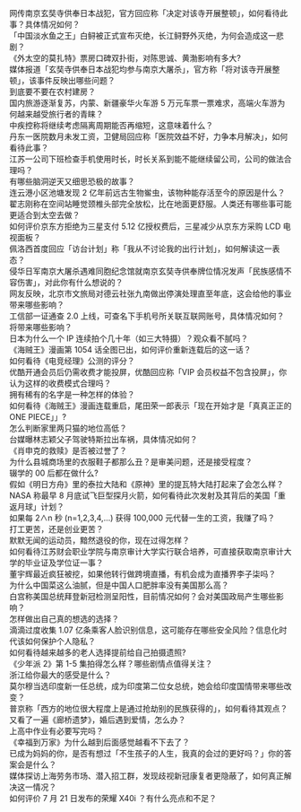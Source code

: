 网传南京玄奘寺供奉日本战犯，官方回应称「决定对该寺开展整顿」，如何看待此事？具体情况如何？  
「中国淡水鱼之王」白鲟被正式宣布灭绝，长江鲟野外灭绝，为何会造成这一悲剧？  
《外太空的莫扎特》票房口碑双扑街，对陈思诚、黄渤影响有多大?  
媒体报道「玄奘寺供奉日本战犯均参与南京大屠杀」，官方称「将对该寺开展整顿」，该事件反映出哪些问题？  
到底要不要在农村建房？  
国内旅游逐渐复苏，内蒙、新疆豪华火车游 5 万元车票一票难求，高端火车游为何越来越受旅行者的青睐？  
中疾控称将继续考虑隔离周期能否再缩短，这意味着什么？  
丹东一医院数月未发工资，卫健局回应称「医院效益不好，力争本月解决」，如何看待此事？  
江苏一公司下班检查手机使用时长，时长关系到能不能继续留公司，公司的做法合理吗？  
有哪些脑洞逆天又细思恐极的故事？  
连云港小区池塘发现 2 亿年前远古生物鲎虫，该物种能存活至今的原因是什么？  
翟志刚称在空间站睡觉颈椎头部完全放松，比在地面更舒服。人类还有哪些事可能更适合到太空去做？  
如何评价京东方拒绝为三星支付 5.12 亿授权费后，三星减少从京东方采购 LCD 电视面板？  
佩洛西首度回应「访台计划」称「我从不讨论我的出行计划」，如何解读这一表态？  
侵华日军南京大屠杀遇难同胞纪念馆就南京玄奘寺供奉牌位情况发声「民族感情不容伤害」，对此你有什么想说的？  
网友反映，北京市文旅局对德云社张九南做出停演处理直至年底，这会给他的事业带来哪些影响？  
工信部一证通查 2.0 上线，可查名下手机号所关联互联网账号，具体情况如何？将带来哪些影响？  
日本为什么一个 IP 连续拍个几十年（如三大特摄）？观众看不腻吗？  
《海贼王》漫画第 1054 话全图已出，如何评价重新连载后的这一话？  
如何看待《电竞经理》公测的评分？  
优酷开通会员后仍需收费才能投屏，优酷回应称「VIP 会员权益不包含投屏」，你认为这样的收费模式合理吗？  
拥有稀有的名字是一种怎样的体验？  
如何看待《海贼王》漫画连载重启，尾田荣一郎表示「现在开始才是「真真正正的 ONE PIECE」」?  
怎么判断家里两只猫的地位高低？  
台媒曝林志颖父子驾驶特斯拉出车祸，具体情况如何？  
《肖申克的救赎》是否被过誉了？  
为什么县城商场里的衣服鞋子都那么丑？是审美问题，还是接受程度？  
辍学的 00 后都在做什么?  
假如《明日方舟》里的泰拉大陆和《原神》里的提瓦特大陆打起来了会怎么样？  
NASA 称最早 8 月底试飞巨型探月火箭，如何看待此次发射及其背后的美国「重返月球」计划？  
如果每 2∧n 秒 (n=1,2,3,4,…) 获得 100,000 元代替一生的工资，我赚了吗？  
打工更苦，还是创业更苦？  
默默无闻的运动员，黯然退役的你，现在过得怎样？  
如何看待江苏财会职业学院与南京审计大学实行联合培养，可直接获取南京审计大学的毕业证及学位证一事？  
董宇辉最近疯狂被挖，如果他转行做跨境直播，有机会成为直播界李子柒吗？  
为什么中国菜这么油腻，但是中国人口肥胖率没有美国那么高？  
白宫称美国总统拜登新冠检测呈阳性，目前情况如何？会对美国政局产生哪些影响？  
怎样做出自己真的想选的选择？  
滴滴过度收集 1.07 亿条乘客人脸识别信息，这可能存在哪些安全风险？信息化时代该如何保护个人隐私？  
如何看待越来越多的老人选择提前给自己拍摄遗照?  
《少年派 2》第 1-5 集拍得怎么样？哪些剧情点值得关注？  
浙江给你最大的感受是什么？  
莫尔穆当选印度新一任总统，成为印度第二位女总统，她会给印度国情带来哪些改变？  
普京称「西方的地位很大程度上是通过抢劫别的民族获得的」，如何看待其观点？  
又看了一遍《廊桥遗梦》，婚后遇到爱情，怎么办？  
上高中作业有必要写完吗？  
《幸福到万家》为什么越到后面感觉越看不下去了？  
已成为妈妈的你，是否有想过「不生孩子的人生，我真的会过的更好吗？」你的答案会是什么？  
媒体探访上海劳务市场、潜入招工群，发现歧视新冠康复者更隐蔽了，如何真正解决这一情况？  
如何评价 7 月 21 日发布的荣耀 X40i ？有什么亮点和不足？  
